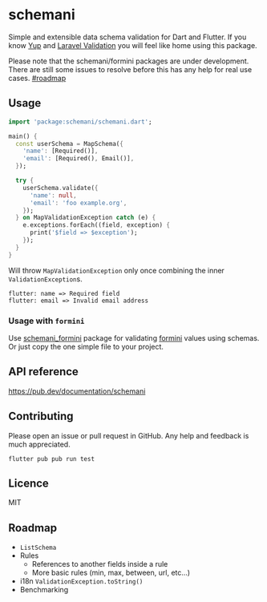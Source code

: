# schemani

Simple and extensible data schema validation for Dart and Flutter. If you know [Yup](https://github.com/jquense/yup) and [Laravel Validation](https://laravel.com/docs/validation#available-validation-rules) you will feel like home using this package.

Please note that the schemani/formini packages are under development. There are still some issues to resolve before this has any help for real use cases. [#roadmap](#roadmap)

## Usage

```dart
import 'package:schemani/schemani.dart';

main() {
  const userSchema = MapSchema({
    'name': [Required()],
    'email': [Required(), Email()],
  });

  try {
    userSchema.validate({
      'name': null,
      'email': 'foo example.org',
    });
  } on MapValidationException catch (e) {
    e.exceptions.forEach((field, exception) {
      print('$field => $exception');
    });
  }
}
```
Will throw `MapValidationException` only once combining the inner `ValidationException`s.
```
flutter: name => Required field
flutter: email => Invalid email address
```

### Usage with `formini`

Use [schemani_formini](https://pub.dev/packages/schemani_formini) package for validating [formini](https://pub.dev/packages/formini) values using schemas. Or just copy the one simple file to your project.

## API reference

https://pub.dev/documentation/schemani

## Contributing

Please open an issue or pull request in GitHub. Any help and feedback is much appreciated.

`flutter pub pub run test`

## Licence

MIT

## Roadmap

- `ListSchema`
- Rules
    - References to another fields inside a rule
    - More basic rules (min, max, between, url, etc...)
- i18n `ValidationException.toString()`
- Benchmarking
